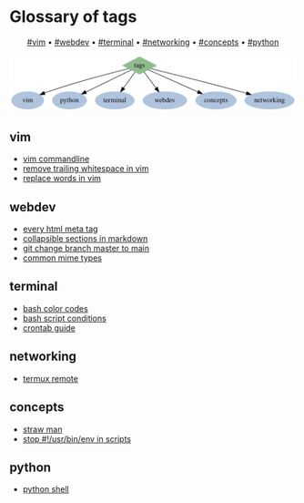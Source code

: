 <h1 class="important">Glossary of tags</h1>

<p align="center">
  <a href="#vim">#vim</a> •
  <a href="#webdev">#webdev</a> •
  <a href="#terminal">#terminal</a> •
  <a href="#networking">#networking</a> •
  <a href="#concepts">#concepts</a> •
  <a href="#python">#python</a><br>
</p>

![](static/tag-graph.svg)

## vim
- [vim commandline](posts/vim-cli.html)
- [remove trailing whitespace in vim](posts/remove-trailing-whitespace.html)
- [replace words in vim](posts/replacing-words-in-vim.html)

## webdev
- [every html meta tag](posts/html-meta-tags.html)
- [collapsible sections in markdown](posts/markdown-details-collapsible.html)
- [git change branch master to main](posts/git-master-to-main.html)
- [common mime types](posts/common-mime-types.html)

## terminal
- [bash color codes](posts/bash-color-codes.html)
- [bash script conditions](posts/bash-script-conditions.html)
- [crontab guide](posts/crontab-guide.html)

## networking
- [termux remote](posts/remote-termux.html)

## concepts
- [straw man](posts/straw-man.html)
- [stop #!/usr/bin/env in scripts](posts/stop-usrbinenv.html)

## python
- [python shell](posts/python-shell.html)
